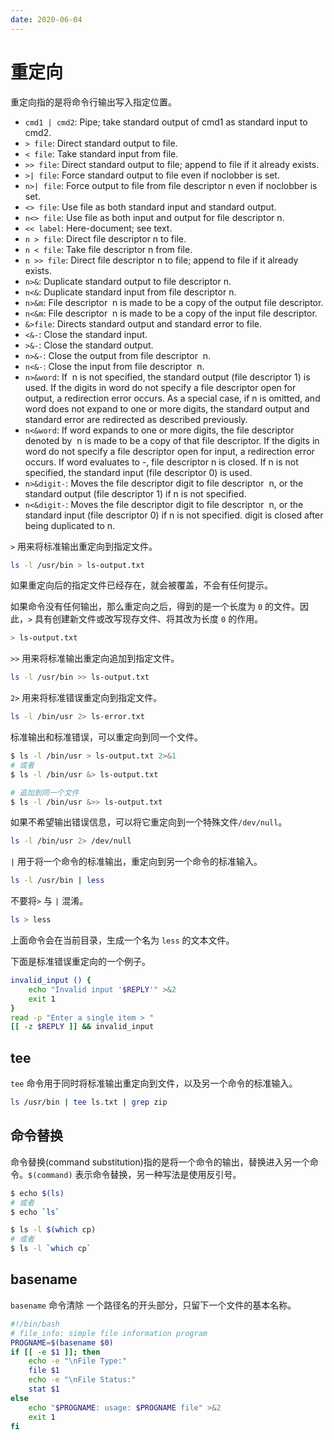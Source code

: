 ```yaml
---
date: 2020-06-04
---
```


# 重定向

重定向指的是将命令行输出写入指定位置。

- `cmd1 | cmd2`: Pipe; take standard output of cmd1 as standard input to cmd2.
- `> file`: Direct standard output to file.
- `< file`: Take standard input from file.
- `>> file`: Direct standard output to file; append to file if it already exists.
- `>| file`: Force standard output to file even if noclobber is set.
- `n>| file`: Force output to file from file descriptor n even if noclobber is set.
- `<> file`: Use file as both standard input and standard output.
- `n<> file`: Use file as both input and output for file descriptor n.
- `<< label`: Here-document; see text.
- `n > file`: Direct file descriptor n to file.
- `n < file`: Take file descriptor n from file.
- `n >> file`: Direct file descriptor n to file; append to file if it already exists.
- `n>&`: Duplicate standard output to file descriptor n.
- `n<&`: Duplicate standard input from file descriptor n.
- `n>&m`: File descriptor  n is made to be a copy of the output file descriptor.
- `n<&m`: File descriptor  n is made to be a copy of the input file descriptor.
- `&>file`: Directs standard output and standard error to file.
- `<&-`: Close the standard input.
- `>&-`: Close the standard output.
- `n>&-`: Close the output from file descriptor  n.
- `n<&-`: Close the input from file descriptor  n.
- `n>&word`: If  n is not specified, the standard output (file descriptor 1) is used. If the digits in word do not specify a file descriptor open for output, a redirection error occurs. As a special case, if n is omitted, and word does not expand to one or more digits, the standard output and standard error are redirected as described previously.
- `n<&word`: If word expands to one or more digits, the file descriptor denoted by  n is made to be a copy of that file descriptor. If the digits in word do not specify a file descriptor open for input, a redirection error occurs. If word evaluates to -, file descriptor n is closed. If n is not specified, the standard input (file descriptor 0) is used.
- `n>&digit-`: Moves the file descriptor digit to file descriptor  n, or the standard output (file descriptor 1) if n is not specified.
- `n<&digit-`: Moves the file descriptor digit to file descriptor  n, or the standard input (file descriptor 0) if n is not specified. digit is closed after being duplicated to n.

`>` 用来将标准输出重定向到指定文件。

```bash
ls -l /usr/bin > ls-output.txt
```

如果重定向后的指定文件已经存在，就会被覆盖，不会有任何提示。

如果命令没有任何输出，那么重定向之后，得到的是一个长度为 `0` 的文件。因此，`>` 具有创建新文件或改写现存文件、将其改为长度 `0` 的作用。

```bash
> ls-output.txt
```

`>>` 用来将标准输出重定向追加到指定文件。

```bash
ls -l /usr/bin >> ls-output.txt
```

`2>` 用来将标准错误重定向到指定文件。

```bash
ls -l /bin/usr 2> ls-error.txt
```

标准输出和标准错误，可以重定向到同一个文件。

```bash
$ ls -l /bin/usr > ls-output.txt 2>&1
# 或者
$ ls -l /bin/usr &> ls-output.txt

# 追加到同一个文件
$ ls -l /bin/usr &>> ls-output.txt
```

如果不希望输出错误信息，可以将它重定向到一个特殊文件`/dev/null`。

```bash
ls -l /bin/usr 2> /dev/null
```

`|` 用于将一个命令的标准输出，重定向到另一个命令的标准输入。

```bash
ls -l /usr/bin | less
```

不要将`>` 与 `|` 混淆。

```bash
ls > less
```

上面命令会在当前目录，生成一个名为 `less` 的文本文件。

下面是标准错误重定向的一个例子。

```bash
invalid_input () {
    echo "Invalid input '$REPLY'" >&2
    exit 1
}
read -p "Enter a single item > "
[[ -z $REPLY ]] && invalid_input
```

## tee

`tee` 命令用于同时将标准输出重定向到文件，以及另一个命令的标准输入。

```bash
ls /usr/bin | tee ls.txt | grep zip
```

## 命令替换

命令替换(command substitution)指的是将一个命令的输出，替换进入另一个命令。`$(command)` 表示命令替换，另一种写法是使用反引号。

```bash
$ echo $(ls)
# 或者
$ echo `ls`

$ ls -l $(which cp)
# 或者
$ ls -l `which cp`
```

## basename

`basename` 命令清除 一个路径名的开头部分，只留下一个文件的基本名称。

```bash
#!/bin/bash
# file_info: simple file information program
PROGNAME=$(basename $0)
if [[ -e $1 ]]; then
    echo -e "\nFile Type:"
    file $1
    echo -e "\nFile Status:"
    stat $1
else
    echo "$PROGNAME: usage: $PROGNAME file" >&2
    exit 1
fi
```
